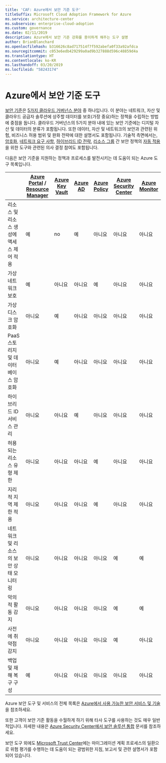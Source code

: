 ```yaml
---
title: 'CAF: Azure에서 보안 기준 도구'
titleSuffix: Microsoft Cloud Adoption Framework for Azure
ms.service: architecture-center
ms.subservice: enterprise-cloud-adoption
ms.custom: governance
ms.date: 02/11/2019
description: Azure에서 보안 기준 강화를 용이하게 해주는 도구 설명
author: BrianBlanchard
ms.openlocfilehash: b316626c8ad717514f7f592abefa0f33a92afdca
ms.sourcegitcommit: c053e6edb429299a0ad9b327888d596c48859d4a
ms.translationtype: HT
ms.contentlocale: ko-KR
ms.lasthandoff: 03/20/2019
ms.locfileid: "58243174"
---
```

# <a name="security-baseline-tools-in-azure"></a>Azure에서 보안 기준 도구

[보안 기준](overview.md)은 [5가지 클라우드 거버넌스 분야](../governance-disciplines.md) 중 하나입니다. 이 분야는 네트워크, 자산 및 클라우드 공급자 솔루션에 상주할 데이터를 보호(가장 중요)하는 정책을 수립하는 방법에 중점을 둡니다. 클라우드 거버넌스의 5가지 분야 내에 있는 보안 기준에는 디지털 자산 및 데이터의 분류가 포함됩니다. 또한 데이터, 자산 및 네트워크의 보안과 관련된 위험, 비즈니스 허용 범위 및 완화 전략에 대한 설명서도 포함됩니다. 기술적 측면에서는, [암호화](../../decision-guides/encryption/overview.md), [네트워크 요구 사항](../../decision-guides/software-defined-network/overview.md), [하이브리드 ID 전략](../../decision-guides/identity/overview.md), [리소스 그룹](../../decision-guides/resource-consistency/overview.md) 간 보안 정책의 [자동 적용](../../decision-guides/policy-enforcement/overview.md)을 위한 도구와 관련된 의사 결정 참여도 포함됩니다.

다음은 보안 기준을 지원하는 정책과 프로세스를 발전시키는 데 도움이 되는 Azure 도구 목록입니다.

|                                                            | [Azure Portal](https://azure.microsoft.com/features/azure-portal/) / [Resource Manager](/azure/azure-resource-manager/resource-group-overview)  | [Azure Key Vault](/azure/key-vault)  | [Azure AD](/azure/active-directory/fundamentals/active-directory-whatis) | [Azure Policy](/azure/governance/policy/overview) | [Azure Security Center](/azure/security-center/security-center-intro) | [Azure Monitor](/azure/azure-monitor/overview) |
|------------------------------------------------------------|---------------------------------|-----------------|----------|--------------|-----------------------|---------------|
| 리소스 및 리소스 생성에 액세스 제어 적용   | 예                             | no              | 예      | 아니요           | 아니요                    | 아니요            |
| 가상 네트워크 보호                                    | 예                             | 아니요              | 아니요       | 예          | 아니요                    | 아니요            |
| 가상 디스크 암호화                                     | 아니요                              | 예             | 아니요       | 아니요           | 아니요                    | 아니요            |
| PaaS 스토리지 및 데이터베이스 암호화                         | 아니요                              | 예             | 아니요       | 아니요           | 아니요                    | 아니요            |
| 하이브리드 ID 서비스 관리                            | 아니요                              | 아니요              | 예      | 아니요           | 아니요                    | 아니요            |
| 허용되는 리소스 유형 제한                         | 아니요                              | 아니요              | 아니요       | 예          | 아니요                    | 아니요            |
| 지리적 지역 제한 적용                          | 아니요                              | 아니요              | 아니요       | 예          | 아니요                    | 아니요            |
| 네트워크 및 리소스의 보안 상태 모니터링          | 아니요                              | 아니요              | 아니요       | 아니요           | 예                   | 예           |
| 악의적 활동 감지                                  | 아니요                              | 아니요              | 아니요       | 아니요           | 예                   | 예           |
| 사전에 취약점 감지                        | 아니요                              | 아니요              | 아니요       | 아니요           | 예                   | 아니요            |
| 백업 및 재해 복구 구성                     | 예                             | 아니요              | 아니요       | 아니요           | 아니요                    | 아니요            |

Azure 보안 도구 및 서비스의 전체 목록은 [Azure에서 사용 가능한 보안 서비스 및 기술](/azure/security/azure-security-services-technologies)을 참조하세요.

또한 고객이 보안 기준 활동을 수월하게 하기 위해 타사 도구를 사용하는 것도 매우 일반적입니다. 자세한 내용은 [Azure Security Center에서 보안 솔루션 통합](/azure/security-center/security-center-partner-integration) 문서를 참조하세요.

보안 도구 외에도 [Microsoft Trust Center](https://www.microsoft.com/trustcenter/guidance/risk-assessment)에는 마이그레이션 계획 프로세스의 일환으로 위험 평가를 수행하는 데 도움이 되는 광범위한 지침, 보고서 및 관련 설명서가 포함되어 있습니다.
